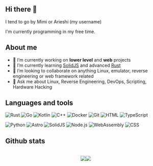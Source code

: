 ## Hi there 👋

I tend to go by Mimi or Arieshi (my username)

I'm currently programming in my free time.

## About me
- 🔭 I’m currently working on **lower level** and **web** projects
- 🌱 I’m currently learning [SolidJS](https://github.com/solidjs/solid) and advanced [Rust](https://www.rust-lang.org/)
- 👯 I’m looking to collaborate on anything Linux, emulator, reverse engineering or web framework related
- 💬 Ask me about Linux, Reverse Engineering, DevOps, Scripting, Hardware Hacking

## Languages and tools
![Rust](https://img.shields.io/badge/Rust-black?style=flat-square&logo=rust&logoColor=#E57324)
![Go](https://img.shields.io/badge/Go-00ADD8?style=flat-square&logo=go&logoColor=white)
![Kotlin](https://img.shields.io/badge/Kotlin-B125EA?&style=flat-square&logo=kotlin&logoColor=white)
![C++](https://img.shields.io/badge/C%2B%2B-00599C?style=flat-square&logo=c%2B%2B&logoColor=white)
![Docker](https://img.shields.io/badge/Docker-2CA5E0?style=flat-square&logo=docker&logoColor=white)
![Git](https://img.shields.io/badge/GIT-E44C30?style=flat-square&logo=git&logoColor=white)
![HTML](https://img.shields.io/badge/HTML5-E34F26?style=flat-square&logo=html5&logoColor=white)
![TypeScript](https://img.shields.io/badge/TypeScript-007ACC?style=flat-square&logo=typescript&logoColor=white)

![Python](https://img.shields.io/badge/Python-FFD43B?style=flat-square&logo=python&logoColor=blue)
![Astro](https://img.shields.io/badge/Astro-0C1222?style=flat-square&logo=astro&logoColor=FDFDFE)
![SolidJS](https://img.shields.io/badge/Solid%20JS-2C4F7C?style=flat-square&logo=solid&logoColor=white)
![Node.js](https://img.shields.io/badge/Node%20js-339933?style=flat-square&logo=nodedotjs&logoColor=white)
![WebAssembly](https://img.shields.io/badge/WebAssembly-654FF0?style=flat-square&logo=WebAssembly&logoColor=white)
![CSS](https://img.shields.io/badge/CSS3-1572B6?style=flat-square&logo=css3&logoColor=white)

## Github stats
<p align="center">
  <br/>
  <img src="https://github-readme-stats.vercel.app/api?username=arieshi255&show_icons=true&theme=omni&bg_color=00000000&hide_border=true&include_all_commits=true" /><img src="https://github-readme-stats.vercel.app/api/top-langs/?username=arieshi255&show_icons=true&theme=omni&bg_color=00000000&hide_border=true&layout=compact&langs_count=8"/>
  <br/>
</p>

<!--
**arieshi255/arieshi255** is a ✨ _special_ ✨ repository because its `README.md` (this file) appears on your GitHub profile.

Here are some ideas to get you started:

- 🔭 I’m currently working on ...
- 🌱 I’m currently learning ...
- 👯 I’m looking to collaborate on ...
- 🤔 I’m looking for help with ...
- 💬 Ask me about ...
- 📫 How to reach me: ...
- 😄 Pronouns: ...
- ⚡ Fun fact: ...
-->
